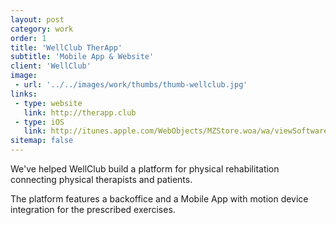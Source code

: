 ```yaml
---
layout: post
category: work
order: 1
title: 'WellClub TherApp'
subtitle: 'Mobile App & Website'
client: 'WellClub'
image:
 - url: '../../images/work/thumbs/thumb-wellclub.jpg'
links:
 - type: website
   link: http://therapp.club
 - type: iOS
   link: http://itunes.apple.com/WebObjects/MZStore.woa/wa/viewSoftware?id=1144187568
sitemap: false
---
```


We've helped WellClub build a platform for physical rehabilitation connecting physical therapists and patients.

The platform features a backoffice and a Mobile App with motion device integration for the prescribed exercises.
